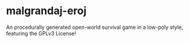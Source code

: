 # malgrandaj-eroj
An procedurally generated open-world survival game in a low-poly style, featuring the GPLv3 License!

